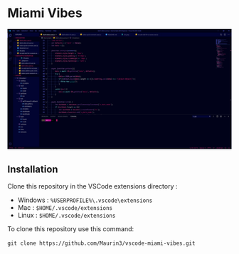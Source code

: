 # Miami Vibes

![preview](https://raw.githubusercontent.com/Maurin3/vscode-miami-vibes/master/media/preview.png)

## Installation

Clone this repository in the VSCode extensions directory :

* Windows :  `%USERPROFILE%\.vscode\extensions`
* Mac : `$HOME/.vscode/extensions`
* Linux : `$HOME/.vscode/extensions`

To clone this repository use this command:

`git clone https://github.com/Maurin3/vscode-miami-vibes.git`
